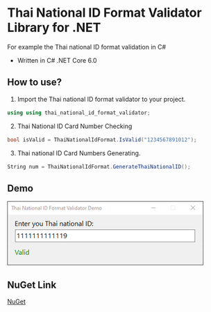 # Thai National ID Format Validator Library for .NET
For example the Thai national ID format validation in C#
- Written in C# .NET Core 6.0

## How to use?
1. Import the Thai national ID format validator to your project.
```C#
using using thai_national_id_format_validator;
```
2. Thai National ID Card Number Checking
```C#
bool isValid = ThaiNationalIdFormat.IsValid("1234567891012");
```
3. Thai national ID Card Numbers Generating.
```C#
String num = ThaiNationalIdFormat.GenerateThaiNationalID();
```

## Demo
![Screenshot](https://raw.githubusercontent.com/Dhanabhon/thai-national-id-format-validator/master/ss.png)

## NuGet Link
[NuGet](https://www.nuget.org/packages/thai-national-id-format-validator/)
